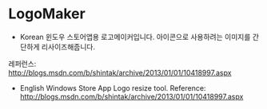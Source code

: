 LogoMaker
=========

* Korean
윈도우 스토어앱용 로고메이커입니다.
아이콘으로 사용하려는 이미지를 간단하게 리사이즈해줍니다.

레퍼런스: http://blogs.msdn.com/b/shintak/archive/2013/01/01/10418997.aspx


* English
Windows Store App Logo resize tool.
Reference: http://blogs.msdn.com/b/shintak/archive/2013/01/01/10418997.aspx
